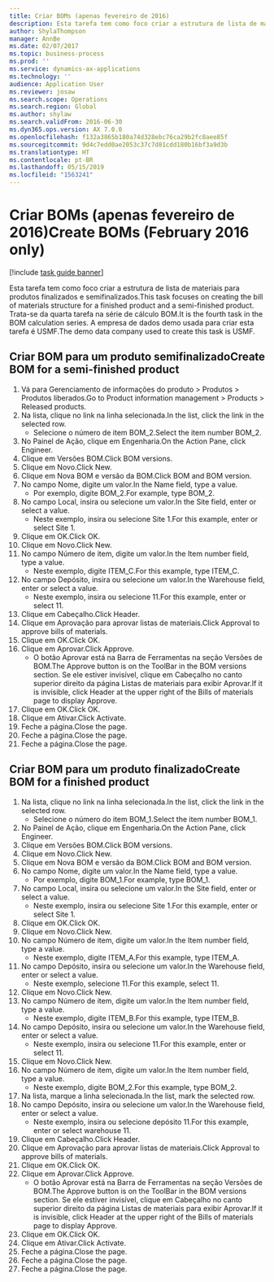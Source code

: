 ```yaml
---
title: Criar BOMs (apenas fevereiro de 2016)
description: Esta tarefa tem como foco criar a estrutura de lista de materiais para produtos finalizados e semifinalizados.
author: ShylaThompson
manager: AnnBe
ms.date: 02/07/2017
ms.topic: business-process
ms.prod: ''
ms.service: dynamics-ax-applications
ms.technology: ''
audience: Application User
ms.reviewer: josaw
ms.search.scope: Operations
ms.search.region: Global
ms.author: shylaw
ms.search.validFrom: 2016-06-30
ms.dyn365.ops.version: AX 7.0.0
ms.openlocfilehash: f132a3865b180a74d328ebc76ca29b2fc8aee85f
ms.sourcegitcommit: 9d4c7edd0ae2053c37c7d81cdd180b16bf3a9d3b
ms.translationtype: HT
ms.contentlocale: pt-BR
ms.lasthandoff: 05/15/2019
ms.locfileid: "1563241"
---
```

# <a name="create-boms-february-2016-only"></a><span data-ttu-id="b79ef-103">Criar BOMs (apenas fevereiro de 2016)</span><span class="sxs-lookup"><span data-stu-id="b79ef-103">Create BOMs (February 2016 only)</span></span>

[!include [task guide banner](../../includes/task-guide-banner.md)]

<span data-ttu-id="b79ef-104">Esta tarefa tem como foco criar a estrutura de lista de materiais para produtos finalizados e semifinalizados.</span><span class="sxs-lookup"><span data-stu-id="b79ef-104">This task focuses on creating the bill of materials structure for a finished product and a semi-finished product.</span></span> <span data-ttu-id="b79ef-105">Trata-se da quarta tarefa na série de cálculo BOM.</span><span class="sxs-lookup"><span data-stu-id="b79ef-105">It is the fourth task in the BOM calculation series.</span></span> <span data-ttu-id="b79ef-106">A empresa de dados demo usada para criar esta tarefa é USMF.</span><span class="sxs-lookup"><span data-stu-id="b79ef-106">The demo data company used to create this task is USMF.</span></span>


## <a name="create-bom-for-a-semi-finished-product"></a><span data-ttu-id="b79ef-107">Criar BOM para um produto semifinalizado</span><span class="sxs-lookup"><span data-stu-id="b79ef-107">Create BOM for a semi-finished product</span></span>
1. <span data-ttu-id="b79ef-108">Vá para Gerenciamento de informações do produto > Produtos > Produtos liberados.</span><span class="sxs-lookup"><span data-stu-id="b79ef-108">Go to Product information management > Products > Released products.</span></span>
2. <span data-ttu-id="b79ef-109">Na lista, clique no link na linha selecionada.</span><span class="sxs-lookup"><span data-stu-id="b79ef-109">In the list, click the link in the selected row.</span></span>
    * <span data-ttu-id="b79ef-110">Selecione o número de item BOM_2.</span><span class="sxs-lookup"><span data-stu-id="b79ef-110">Select the item number BOM_2.</span></span>  
3. <span data-ttu-id="b79ef-111">No Painel de Ação, clique em Engenharia.</span><span class="sxs-lookup"><span data-stu-id="b79ef-111">On the Action Pane, click Engineer.</span></span>
4. <span data-ttu-id="b79ef-112">Clique em Versões BOM.</span><span class="sxs-lookup"><span data-stu-id="b79ef-112">Click BOM versions.</span></span>
5. <span data-ttu-id="b79ef-113">Clique em Novo.</span><span class="sxs-lookup"><span data-stu-id="b79ef-113">Click New.</span></span>
6. <span data-ttu-id="b79ef-114">Clique em Nova BOM e versão da BOM.</span><span class="sxs-lookup"><span data-stu-id="b79ef-114">Click BOM and BOM version.</span></span>
7. <span data-ttu-id="b79ef-115">No campo Nome, digite um valor.</span><span class="sxs-lookup"><span data-stu-id="b79ef-115">In the Name field, type a value.</span></span>
    * <span data-ttu-id="b79ef-116">Por exemplo, digite BOM_2.</span><span class="sxs-lookup"><span data-stu-id="b79ef-116">For example, type BOM_2.</span></span>  
8. <span data-ttu-id="b79ef-117">No campo Local, insira ou selecione um valor.</span><span class="sxs-lookup"><span data-stu-id="b79ef-117">In the Site field, enter or select a value.</span></span>
    * <span data-ttu-id="b79ef-118">Neste exemplo, insira ou selecione Site 1.</span><span class="sxs-lookup"><span data-stu-id="b79ef-118">For this example, enter or select Site 1.</span></span>  
9. <span data-ttu-id="b79ef-119">Clique em OK.</span><span class="sxs-lookup"><span data-stu-id="b79ef-119">Click OK.</span></span>
10. <span data-ttu-id="b79ef-120">Clique em Novo.</span><span class="sxs-lookup"><span data-stu-id="b79ef-120">Click New.</span></span>
11. <span data-ttu-id="b79ef-121">No campo Número de item, digite um valor.</span><span class="sxs-lookup"><span data-stu-id="b79ef-121">In the Item number field, type a value.</span></span>
    * <span data-ttu-id="b79ef-122">Neste exemplo, digite ITEM_C.</span><span class="sxs-lookup"><span data-stu-id="b79ef-122">For this example, type ITEM_C.</span></span>  
12. <span data-ttu-id="b79ef-123">No campo Depósito, insira ou selecione um valor.</span><span class="sxs-lookup"><span data-stu-id="b79ef-123">In the Warehouse field, enter or select a value.</span></span>
    * <span data-ttu-id="b79ef-124">Neste exemplo, insira ou selecione 11.</span><span class="sxs-lookup"><span data-stu-id="b79ef-124">For this example, enter or select 11.</span></span>  
13. <span data-ttu-id="b79ef-125">Clique em Cabeçalho.</span><span class="sxs-lookup"><span data-stu-id="b79ef-125">Click Header.</span></span>
14. <span data-ttu-id="b79ef-126">Clique em Aprovação para aprovar listas de materiais.</span><span class="sxs-lookup"><span data-stu-id="b79ef-126">Click Approval to approve bills of materials.</span></span>
15. <span data-ttu-id="b79ef-127">Clique em OK.</span><span class="sxs-lookup"><span data-stu-id="b79ef-127">Click OK.</span></span>
16. <span data-ttu-id="b79ef-128">Clique em Aprovar.</span><span class="sxs-lookup"><span data-stu-id="b79ef-128">Click Approve.</span></span>
    * <span data-ttu-id="b79ef-129">O botão Aprovar está na Barra de Ferramentas na seção Versões de BOM.</span><span class="sxs-lookup"><span data-stu-id="b79ef-129">The Approve button is on the ToolBar in the  BOM versions section.</span></span> <span data-ttu-id="b79ef-130">Se ele estiver invisível, clique em Cabeçalho no canto superior direito da página Listas de materiais para exibir Aprovar.</span><span class="sxs-lookup"><span data-stu-id="b79ef-130">If it is invisible, click Header at the upper right of the Bills of materials page to display Approve.</span></span>  
17. <span data-ttu-id="b79ef-131">Clique em OK.</span><span class="sxs-lookup"><span data-stu-id="b79ef-131">Click OK.</span></span>
18. <span data-ttu-id="b79ef-132">Clique em Ativar.</span><span class="sxs-lookup"><span data-stu-id="b79ef-132">Click Activate.</span></span>
19. <span data-ttu-id="b79ef-133">Feche a página.</span><span class="sxs-lookup"><span data-stu-id="b79ef-133">Close the page.</span></span>
20. <span data-ttu-id="b79ef-134">Feche a página.</span><span class="sxs-lookup"><span data-stu-id="b79ef-134">Close the page.</span></span>
21. <span data-ttu-id="b79ef-135">Feche a página.</span><span class="sxs-lookup"><span data-stu-id="b79ef-135">Close the page.</span></span>

## <a name="create-bom-for-a-finished-product"></a><span data-ttu-id="b79ef-136">Criar BOM para um produto finalizado</span><span class="sxs-lookup"><span data-stu-id="b79ef-136">Create BOM for a finished product</span></span>
1. <span data-ttu-id="b79ef-137">Na lista, clique no link na linha selecionada.</span><span class="sxs-lookup"><span data-stu-id="b79ef-137">In the list, click the link in the selected row.</span></span>
    * <span data-ttu-id="b79ef-138">Selecione o número do item BOM_1.</span><span class="sxs-lookup"><span data-stu-id="b79ef-138">Select the item number BOM_1.</span></span>  
2. <span data-ttu-id="b79ef-139">No Painel de Ação, clique em Engenharia.</span><span class="sxs-lookup"><span data-stu-id="b79ef-139">On the Action Pane, click Engineer.</span></span>
3. <span data-ttu-id="b79ef-140">Clique em Versões BOM.</span><span class="sxs-lookup"><span data-stu-id="b79ef-140">Click BOM versions.</span></span>
4. <span data-ttu-id="b79ef-141">Clique em Novo.</span><span class="sxs-lookup"><span data-stu-id="b79ef-141">Click New.</span></span>
5. <span data-ttu-id="b79ef-142">Clique em Nova BOM e versão da BOM.</span><span class="sxs-lookup"><span data-stu-id="b79ef-142">Click BOM and BOM version.</span></span>
6. <span data-ttu-id="b79ef-143">No campo Nome, digite um valor.</span><span class="sxs-lookup"><span data-stu-id="b79ef-143">In the Name field, type a value.</span></span>
    * <span data-ttu-id="b79ef-144">Por exemplo, digite BOM_1.</span><span class="sxs-lookup"><span data-stu-id="b79ef-144">For example, type BOM_1.</span></span>  
7. <span data-ttu-id="b79ef-145">No campo Local, insira ou selecione um valor.</span><span class="sxs-lookup"><span data-stu-id="b79ef-145">In the Site field, enter or select a value.</span></span>
    * <span data-ttu-id="b79ef-146">Neste exemplo, insira ou selecione Site 1.</span><span class="sxs-lookup"><span data-stu-id="b79ef-146">For this example, enter or select Site 1.</span></span>  
8. <span data-ttu-id="b79ef-147">Clique em OK.</span><span class="sxs-lookup"><span data-stu-id="b79ef-147">Click OK.</span></span>
9. <span data-ttu-id="b79ef-148">Clique em Novo.</span><span class="sxs-lookup"><span data-stu-id="b79ef-148">Click New.</span></span>
10. <span data-ttu-id="b79ef-149">No campo Número de item, digite um valor.</span><span class="sxs-lookup"><span data-stu-id="b79ef-149">In the Item number field, type a value.</span></span>
    * <span data-ttu-id="b79ef-150">Neste exemplo, digite ITEM_A.</span><span class="sxs-lookup"><span data-stu-id="b79ef-150">For this example, type ITEM_A.</span></span>  
11. <span data-ttu-id="b79ef-151">No campo Depósito, insira ou selecione um valor.</span><span class="sxs-lookup"><span data-stu-id="b79ef-151">In the Warehouse field, enter or select a value.</span></span>
    * <span data-ttu-id="b79ef-152">Neste exemplo, selecione 11.</span><span class="sxs-lookup"><span data-stu-id="b79ef-152">For this example, select 11.</span></span>  
12. <span data-ttu-id="b79ef-153">Clique em Novo.</span><span class="sxs-lookup"><span data-stu-id="b79ef-153">Click New.</span></span>
13. <span data-ttu-id="b79ef-154">No campo Número de item, digite um valor.</span><span class="sxs-lookup"><span data-stu-id="b79ef-154">In the Item number field, type a value.</span></span>
    * <span data-ttu-id="b79ef-155">Neste exemplo, digite ITEM_B.</span><span class="sxs-lookup"><span data-stu-id="b79ef-155">For this example, type ITEM_B.</span></span>  
14. <span data-ttu-id="b79ef-156">No campo Depósito, insira ou selecione um valor.</span><span class="sxs-lookup"><span data-stu-id="b79ef-156">In the Warehouse field, enter or select a value.</span></span>
    * <span data-ttu-id="b79ef-157">Neste exemplo, insira ou selecione 11.</span><span class="sxs-lookup"><span data-stu-id="b79ef-157">For this example, enter or select 11.</span></span>  
15. <span data-ttu-id="b79ef-158">Clique em Novo.</span><span class="sxs-lookup"><span data-stu-id="b79ef-158">Click New.</span></span>
16. <span data-ttu-id="b79ef-159">No campo Número de item, digite um valor.</span><span class="sxs-lookup"><span data-stu-id="b79ef-159">In the Item number field, type a value.</span></span>
    * <span data-ttu-id="b79ef-160">Neste exemplo, digite BOM_2.</span><span class="sxs-lookup"><span data-stu-id="b79ef-160">For this example, type BOM_2.</span></span>  
17. <span data-ttu-id="b79ef-161">Na lista, marque a linha selecionada.</span><span class="sxs-lookup"><span data-stu-id="b79ef-161">In the list, mark the selected row.</span></span>
18. <span data-ttu-id="b79ef-162">No campo Depósito, insira ou selecione um valor.</span><span class="sxs-lookup"><span data-stu-id="b79ef-162">In the Warehouse field, enter or select a value.</span></span>
    * <span data-ttu-id="b79ef-163">Neste exemplo, insira ou selecione depósito 11.</span><span class="sxs-lookup"><span data-stu-id="b79ef-163">For this example, enter or select warehouse 11.</span></span>  
19. <span data-ttu-id="b79ef-164">Clique em Cabeçalho.</span><span class="sxs-lookup"><span data-stu-id="b79ef-164">Click Header.</span></span>
20. <span data-ttu-id="b79ef-165">Clique em Aprovação para aprovar listas de materiais.</span><span class="sxs-lookup"><span data-stu-id="b79ef-165">Click Approval to approve bills of materials.</span></span>
21. <span data-ttu-id="b79ef-166">Clique em OK.</span><span class="sxs-lookup"><span data-stu-id="b79ef-166">Click OK.</span></span>
22. <span data-ttu-id="b79ef-167">Clique em Aprovar.</span><span class="sxs-lookup"><span data-stu-id="b79ef-167">Click Approve.</span></span>
    * <span data-ttu-id="b79ef-168">O botão Aprovar está na Barra de Ferramentas na seção Versões de BOM.</span><span class="sxs-lookup"><span data-stu-id="b79ef-168">The Approve button is on the ToolBar in the  BOM versions section.</span></span> <span data-ttu-id="b79ef-169">Se ele estiver invisível, clique em Cabeçalho no canto superior direito da página Listas de materiais para exibir Aprovar.</span><span class="sxs-lookup"><span data-stu-id="b79ef-169">If it is invisible, click Header at the upper right of the Bills of materials page to display Approve.</span></span>  
23. <span data-ttu-id="b79ef-170">Clique em OK.</span><span class="sxs-lookup"><span data-stu-id="b79ef-170">Click OK.</span></span>
24. <span data-ttu-id="b79ef-171">Clique em Ativar.</span><span class="sxs-lookup"><span data-stu-id="b79ef-171">Click Activate.</span></span>
25. <span data-ttu-id="b79ef-172">Feche a página.</span><span class="sxs-lookup"><span data-stu-id="b79ef-172">Close the page.</span></span>
26. <span data-ttu-id="b79ef-173">Feche a página.</span><span class="sxs-lookup"><span data-stu-id="b79ef-173">Close the page.</span></span>
27. <span data-ttu-id="b79ef-174">Feche a página.</span><span class="sxs-lookup"><span data-stu-id="b79ef-174">Close the page.</span></span>

